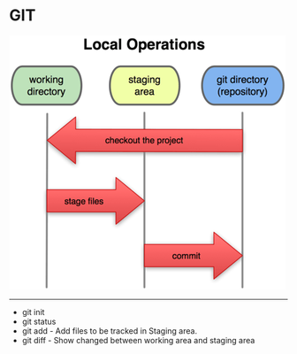 # GIT

![Git work areas](images/18333fig0106-tn.png)

---

* git init
* git status
* git add - Add files to be tracked in Staging area.
* git diff - Show changed between working area and staging area